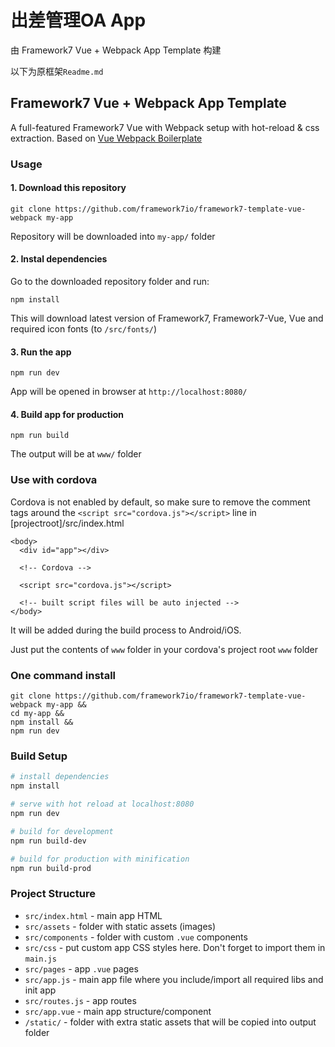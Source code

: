 # 出差管理OA App

由 Framework7 Vue + Webpack App Template 构建

以下为原框架`Readme.md`

## Framework7 Vue + Webpack App Template

A full-featured Framework7 Vue with Webpack setup with hot-reload & css extraction. Based on [Vue Webpack Boilerplate](https://github.com/vuejs-templates/webpack)

### Usage

#### 1. Download this repository
```
git clone https://github.com/framework7io/framework7-template-vue-webpack my-app
```

Repository will be downloaded into `my-app/` folder

#### 2. Instal dependencies

Go to the downloaded repository folder and run:
```
npm install
```

This will download latest version of Framework7, Framework7-Vue, Vue and required icon fonts (to `/src/fonts/`)

#### 3. Run the app

```
npm run dev
```

App will be opened in browser at `http://localhost:8080/`

#### 4. Build app for production

```
npm run build
```

The output will be at `www/` folder

### Use with cordova
Cordova is not enabled by default, so make sure to remove the comment tags around the `<script src="cordova.js"></script>` line in [projectroot]/src/index.html
```
<body>
  <div id="app"></div>

  <!-- Cordova -->

  <script src="cordova.js"></script>

  <!-- built script files will be auto injected -->
</body>
```
It will be added during the build process to Android/iOS.

Just put the contents of `www` folder in your cordova's project root `www` folder

### One command install

```
git clone https://github.com/framework7io/framework7-template-vue-webpack my-app &&
cd my-app &&
npm install &&
npm run dev
```

### Build Setup

``` bash
# install dependencies
npm install

# serve with hot reload at localhost:8080
npm run dev

# build for development
npm run build-dev

# build for production with minification
npm run build-prod
```

### Project Structure

* `src/index.html` - main app HTML
* `src/assets` - folder with static assets (images)
* `src/components` - folder with custom `.vue` components
* `src/css` - put custom app CSS styles here. Don't forget to import them in `main.js`
* `src/pages` - app `.vue` pages
* `src/app.js` - main app file where you include/import all required libs and init app
* `src/routes.js` - app routes
* `src/app.vue` - main app structure/component
* `/static/` - folder with extra static assets that will be copied into output folder
